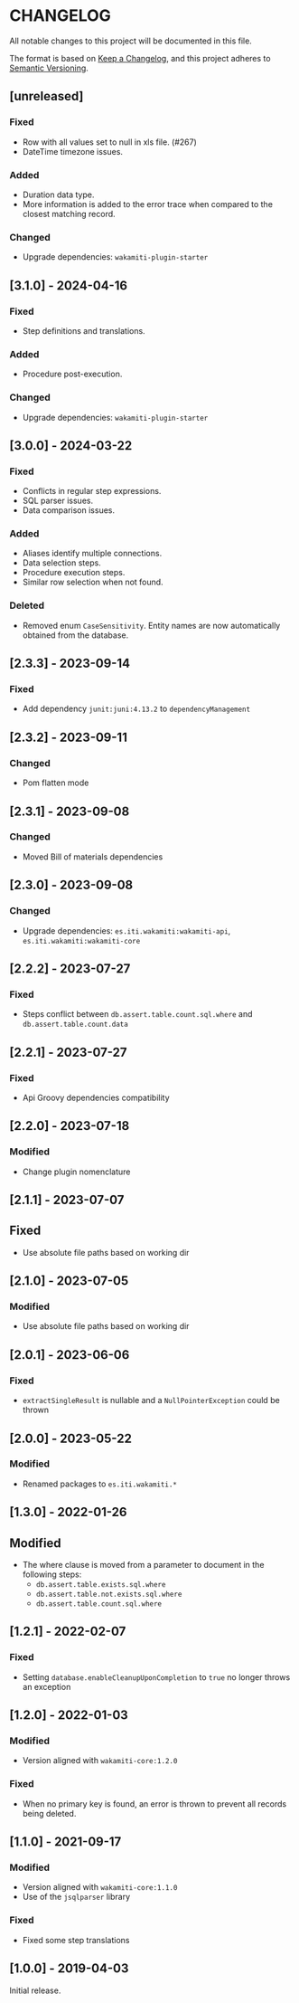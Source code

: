 # CHANGELOG

All notable changes to this project will be documented in this file.

The format is based on [Keep a Changelog][1],
and this project adheres to [Semantic Versioning][2].


## [unreleased]

### Fixed
- Row with all values set to null in xls file. (#267)
- DateTime timezone issues.

### Added
- Duration data type.
- More information is added to the error trace when compared to the closest matching record.

### Changed
- Upgrade dependencies: `wakamiti-plugin-starter`


## [3.1.0] - 2024-04-16

### Fixed
- Step definitions and translations.

### Added
- Procedure post-execution.

### Changed
- Upgrade dependencies: `wakamiti-plugin-starter`


## [3.0.0] - 2024-03-22

### Fixed
- Conflicts in regular step expressions.
- SQL parser issues.
- Data comparison issues.

### Added
- Aliases identify multiple connections.
- Data selection steps.
- Procedure execution steps.
- Similar row selection when not found.

### Deleted
- Removed enum `CaseSensitivity`. Entity names are now automatically obtained from the database.


## [2.3.3] - 2023-09-14

### Fixed
- Add dependency `junit:juni:4.13.2` to `dependencyManagement`


## [2.3.2] - 2023-09-11

### Changed
- Pom flatten mode


## [2.3.1] - 2023-09-08

### Changed
- Moved Bill of materials dependencies


## [2.3.0] - 2023-09-08

### Changed
- Upgrade dependencies: `es.iti.wakamiti:wakamiti-api`, `es.iti.wakamiti:wakamiti-core`


## [2.2.2] - 2023-07-27

### Fixed
- Steps conflict between `db.assert.table.count.sql.where` and `db.assert.table.count.data`


## [2.2.1] - 2023-07-27

### Fixed
- Api Groovy dependencies compatibility


## [2.2.0] - 2023-07-18

### Modified
- Change plugin nomenclature


## [2.1.1] - 2023-07-07

## Fixed
- Use absolute file paths based on working dir


## [2.1.0] - 2023-07-05

### Modified
- Use absolute file paths based on working dir


## [2.0.1] - 2023-06-06

### Fixed
- `extractSingleResult` is nullable and a `NullPointerException` could be thrown


## [2.0.0] - 2023-05-22

### Modified
- Renamed packages to ```es.iti.wakamiti.*```


## [1.3.0] - 2022-01-26

## Modified
- The where clause is moved from a parameter to document in the following steps:
  - `db.assert.table.exists.sql.where`
  - `db.assert.table.not.exists.sql.where`
  - `db.assert.table.count.sql.where`


## [1.2.1] - 2022-02-07

### Fixed
- Setting `database.enableCleanupUponCompletion` to `true` no longer throws an exception


## [1.2.0] - 2022-01-03

### Modified
- Version aligned with `wakamiti-core:1.2.0`

### Fixed
- When no primary key is found, an error is thrown to prevent all records being deleted.


## [1.1.0] - 2021-09-17

### Modified
- Version aligned with `wakamiti-core:1.1.0`
- Use of the `jsqlparser` library

### Fixed
- Fixed some step translations


## [1.0.0] - 2019-04-03

Initial release.  


[1]: <https://keepachangelog.com/en/1.0.0/>
[2]: <https://semver.org>